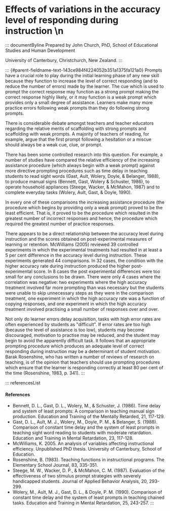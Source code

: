 # Effects of variations in the accuracy level of responding during instruction \n

::: documentByline
Prepared by John Church, PhD, School of Educational Studies and Human
Development

University of Canterbury, Christchurch, New Zealand.
:::

::: {#parent-fieldname-text-143ce984f4224052b351a1375fa121a0}
Prompts have a crucial role to play during the initial learning phase of
any new skill because they function to increase the level of correct
responding (and to reduce the number of errors) made by the learner. The
cue which is used to prompt the correct response may function as a
strong prompt making the correct response highly likely, or it may
function is a weak prompt which provides only a small degree of
assistance. Learners make many more practice errors following weak
prompts than they do following strong prompts.

There is considerable debate amongst teachers and teacher educators
regarding the relative merits of scaffolding with strong prompts and
scaffolding with weak prompts. A majority of teachers of reading, for
example, argue that the first prompt following a hesitation or a miscue
should always be a weak cue, clue, or prompt.

There has been some controlled research into this question. For example,
a number of studies have compared the relative efficiency of the
increasing assistance procedure (which always begin with a weak prompt)
against more directive prompting procedures such as time delay in
teaching students to read sight words (Gast, Ault, Wolery, Doyle, &
Belanger, 1988), to produce manual signs (Bennett, Gast, Wolery &
Schuster, 1986), to operate household appliances (Steege, Wacker, &
McMahon, 1987) and to complete everyday tasks (Wolery, Ault, Gast, &
Doyle, 1990).

In every one of these comparisons the increasing assistance procedure
(the procedure which begins by providing only a weak prompt) proved to
be the least efficient. That is, it proved to be the procedure which
resulted in the greatest number of incorrect responses and hence, the
procedure which required the greatest number of practice responses.

There appears to be a direct relationship between the accuracy level
during instruction and the scores obtained on post-experimental measures
of learning or retention. McWilliams (2005) reviewed 39 controlled
experiments in which the experimental treatments had resulted in at
least a 5 per cent difference in the accuracy level during instruction.
These experiments generated 44 comparisons. In 32 cases, the condition
with the higher accuracy rate during instruction produced the higher
post-experimental score. In 8 cases the post experimental differences
were too small for any conclusions to be drawn. There were only 4 cases
where the correlation was negative: two experiments where the high
accuracy treatment involved far more prompting than was necessary but
the students were unable to skip unnecessary steps as they were in the
comparison treatment, one experiment in which the high accuracy rate was
a function of copying responses, and one experiment in which the high
accuracy treatment involved practising a small number of responses over
and over.

Not only do learner errors delay acquisition, tasks with high error
rates are often experienced by students as "difficult". If error rates
are too high (because the level of assistance is too low), students may
become discouraged, motivation to practise may be reduced, and the
student may begin to avoid the apparently difficult task. It follows
that an appropriate prompting procedure which produces an adequate level
of correct responding during instruction may be a determinant of student
motivation. Barak Rosenshine, who has written a number of reviews of
research on teaching, is of the opinion that teachers should use
prompting procedures which ensure that the learner is responding
correctly at least 80 per cent of the time (Rosenshine, 1983, p. 341).
:::

::: referencesList
#### References

-   Bennett, D. L., Gast, D. L., Wolery, M., & Schuster, J. (1986). Time
    delay and system of least prompts: A comparison in teaching manual
    sign production. Education and Training of the Mentally Retarded,
    21, 117-129.
-   Gast, D. L., Ault, M. J., Wolery, M., Doyle, P. M., & Belanger, S.
    (1988). Comparison of constant time delay and the system of least
    prompts in teaching sight word reading to students with moderate
    retardation. Education and Training in Mental Retardation, 23,
    117-128.
-   McWilliams, K. 2005. An analysis of variables affecting
    instructional efficiency. Unpublished PhD thesis. University of
    Canterbury, School of Education.
-   Rosenshine, B. (1983). Teaching functions in instructional programs.
    The Elementary School Journal, 83, 335-351.
-   Steege, M. W., Wacker, D. P., & McMahon, C. M. (1987). Evaluation of
    the effectiveness of two stimulus prompt strategies with severely
    handicapped students. Journal of Applied Behavior Analysis, 20,
    293-299.
-   Wolery, M., Ault, M. J., Gast, D. L., & Doyle, P. M. (1990).
    Comparison of constant time delay and the system of least prompts in
    teaching chained tasks. Education and Training in Mental
    Retardation, 25, 243-257.
:::
